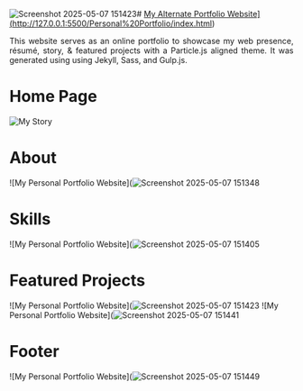 ![Screenshot 2025-05-07 151423](https://github.com/user-attachments/assets/00a2cb1c-fb3d-4d5c-bf26-73a5cbfffe1a)# <a href="[https://people.umass.edu/avsingh" target="_blank">My Alternate Portfolio Website](http://127.0.0.1:5500/Personal%20Portfolio/index.html)</a>

 <p align="justify">This website serves as an online portfolio to showcase my web presence, résumé, story, & featured projects with a Particle.js aligned theme. It was generated using using Jekyll, Sass, and Gulp.js.</p>

# Home Page
![My Story](https://github.com/user-attachments/assets/d921c0bd-3a65-408e-8d30-575049a470e6)

# About
![My Personal Portfolio Website](![Screenshot 2025-05-07 151348](https://github.com/user-attachments/assets/89c13e81-15c2-4e63-af55-3a26834cff04)

# Skills
![My Personal Portfolio Website](![Screenshot 2025-05-07 151405](https://github.com/user-attachments/assets/09a31601-d7f0-4907-beff-41845136af1d)

# Featured Projects
![My Personal Portfolio Website](![Screenshot 2025-05-07 151423](https://github.com/user-attachments/assets/d69915fc-d876-474c-b8b9-14841bed7f09)
![My Personal Portfolio Website](![Screenshot 2025-05-07 151441](https://github.com/user-attachments/assets/0e3d2f17-7f37-437d-aaa7-2040a8efb12f)

# Footer
![My Personal Portfolio Website](![Screenshot 2025-05-07 151449](https://github.com/user-attachments/assets/d08a4032-bac9-496c-8edb-56372f15ad60)



